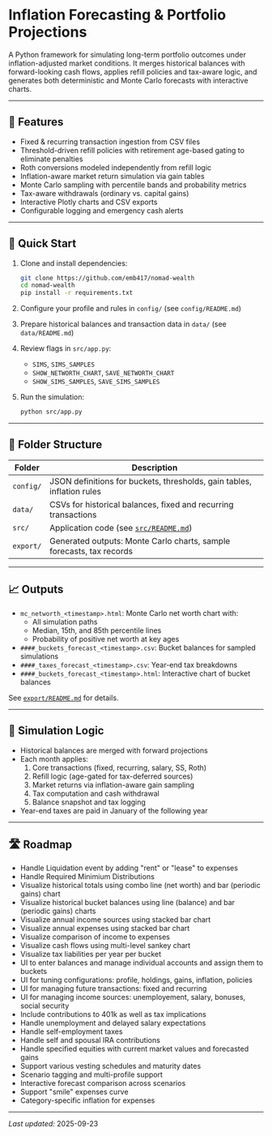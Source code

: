 # Inflation Forecasting & Portfolio Projections

A Python framework for simulating long-term portfolio outcomes under inflation-adjusted market conditions. It merges historical balances with forward-looking cash flows, applies refill policies and tax-aware logic, and generates both deterministic and Monte Carlo forecasts with interactive charts.

---

## 🔧 Features

- Fixed & recurring transaction ingestion from CSV files
- Threshold-driven refill policies with retirement age-based gating to eliminate penalties
- Roth conversions modeled independently from refill logic
- Inflation-aware market return simulation via gain tables
- Monte Carlo sampling with percentile bands and probability metrics
- Tax-aware withdrawals (ordinary vs. capital gains)
- Interactive Plotly charts and CSV exports
- Configurable logging and emergency cash alerts

---

## 🚀 Quick Start

1. Clone and install dependencies:

   ```bash
   git clone https://github.com/emb417/nomad-wealth
   cd nomad-wealth
   pip install -r requirements.txt
   ```

2. Configure your profile and rules in `config/` (see `config/README.md`)
3. Prepare historical balances and transaction data in `data/` (see `data/README.md`)
4. Review flags in `src/app.py`:
   - `SIMS`, `SIMS_SAMPLES`
   - `SHOW_NETWORTH_CHART`, `SAVE_NETWORTH_CHART`
   - `SHOW_SIMS_SAMPLES`, `SAVE_SIMS_SAMPLES`
5. Run the simulation:

   ```bash
   python src/app.py
   ```

---

## 📁 Folder Structure

| Folder    | Description                                                            |
| --------- | ---------------------------------------------------------------------- |
| `config/` | JSON definitions for buckets, thresholds, gain tables, inflation rules |
| `data/`   | CSVs for historical balances, fixed and recurring transactions         |
| `src/`    | Application code (see [`src/README.md`](src/README.md))                |
| `export/` | Generated outputs: Monte Carlo charts, sample forecasts, tax records   |

---

## 📈 Outputs

- `mc_networth_<timestamp>.html`: Monte Carlo net worth chart with:
  - All simulation paths
  - Median, 15th, and 85th percentile lines
  - Probability of positive net worth at key ages
- `####_buckets_forecast_<timestamp>.csv`: Bucket balances for sampled simulations
- `####_taxes_forecast_<timestamp>.csv`: Year-end tax breakdowns
- `####_buckets_forecast_<timestamp>.html`: Interactive chart of bucket balances

See [`export/README.md`](export/README.md) for details.

---

## 🧠 Simulation Logic

- Historical balances are merged with forward projections
- Each month applies:
  1. Core transactions (fixed, recurring, salary, SS, Roth)
  2. Refill logic (age-gated for tax-deferred sources)
  3. Market returns via inflation-aware gain sampling
  4. Tax computation and cash withdrawal
  5. Balance snapshot and tax logging
- Year-end taxes are paid in January of the following year

---

## 🛣️ Roadmap

- Handle Liquidation event by adding "rent" or "lease" to expenses
- Handle Required Minimium Distributions
- Visualize historical totals using combo line (net worth) and bar (periodic gains) chart
- Visualize historical bucket balances using line (balance) and bar (periodic gains) charts
- Visualize annual income sources using stacked bar chart
- Visualize annual expenses using stacked bar chart
- Visualize comparison of income to expenses
- Visualize cash flows using multi-level sankey chart
- Visualize tax liabilities per year per bucket
- UI to enter balances and manage individual accounts and assign them to buckets
- UI for tuning configurations: profile, holdings, gains, inflation, policies
- UI for managing future transactions: fixed and recurring
- UI for managing income sources: unemployement, salary, bonuses, social security
- Include contributions to 401k as well as tax implications
- Handle unemployment and delayed salary expectations
- Handle self-employment taxes
- Handle self and spousal IRA contributions
- Handle specified equities with current market values and forecasted gains
- Support various vesting schedules and maturity dates
- Scenario tagging and multi-profile support
- Interactive forecast comparison across scenarios
- Support "smile" expenses curve
- Category-specific inflation for expenses

---

_Last updated:_ 2025-09-23
